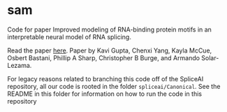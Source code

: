 # sam

Code for paper Improved modeling of RNA-binding protein motifs in an interpretable neural model of RNA splicing.

Read the paper [here](https://genomebiology.biomedcentral.com/articles/10.1186/s13059-023-03162-x). Paper by Kavi Gupta, Chenxi Yang, Kayla McCue, Osbert Bastani, Phillip A Sharp, Christopher B Burge, and Armando Solar-Lezama.

For legacy reasons related to branching this code off of the SpliceAI repository, all our code is rooted in the folder `spliceai/Canonical`. See the README in this folder for information on how to run the code in this repository
